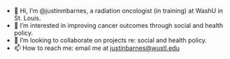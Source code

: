 - 👋 Hi, I’m @justinmbarnes, a radiation oncologist (in training) at WashU in St. Louis.
- 👀 I’m interested in improving cancer outcomes through social and health policy. 
- 💞️ I’m looking to collaborate on projects re: social and health policy.
- 📫 How to reach me: email me at justinbarnes@wustl.edu

<!---
justinmbarnes/justinmbarnes is a ✨ special ✨ repository because its `README.md` (this file) appears on your GitHub profile.
You can click the Preview link to take a look at your changes.
--->
